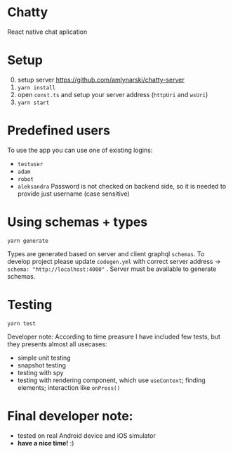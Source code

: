 # Chatty
React native chat aplication 

# Setup

0. setup server https://github.com/amlynarski/chatty-server
1. `yarn install` 
2. open `const.ts` and setup your server address (`httpUri` and `wsUri`)
3. `yarn start`

# Predefined users

To use the app you can use one of existing logins: 
- `testuser`
- `adam`
- `robot`
- `aleksandra`
Password is not checked on backend side, so it is needed to provide just username (case sensitive)

# Using schemas + types

`yarn generate`

Types are generated based on server and client graphql `schemas`. 
To develop project please update `codegen.yml` with correct server address -> `schema: "http://localhost:4000"` . Server must be available to generate schemas.

# Testing

`yarn test`

Developer note:
According to time preasure I have included few tests, but they presents almost all usecases:
- simple unit testing
- snapshot testing
- testing with spy 
- testing with rendering component, which use `useContext`; finding elements; interaction like `onPress()`


# Final developer note:
- tested on real Android device and iOS simulator 
- **have a nice time!** :) 

